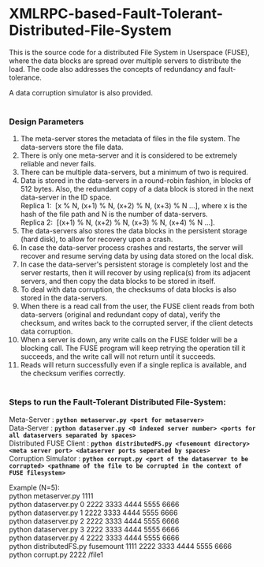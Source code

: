 # XMLRPC-based-Fault-Tolerant-Distributed-File-System
This is the source code for a distributed File System in Userspace (FUSE), where the data blocks are spread over multiple servers to distribute the load. The code also addresses the concepts of redundancy and fault-tolerance. 

A data corruption simulator is also provided.<br /><br />

### Design Parameters
1. The meta-server stores the metadata of files in the file system. The data-servers store the file data. 
2. There is only one meta-server and it is considered to be extremely reliable and never fails.
3. There can be multiple data-servers, but a minimum of two is required. 
4. Data is stored in the data-servers in a round-robin fashion, in blocks of 512 bytes. Also, the redundant copy of a data block is stored in the next data-server in the ID space.<br />
  Replica 1:&nbsp;&nbsp;[x % N, (x+1) % N, (x+2) % N, (x+3) % N ...], where x is the hash of the file path and N is the number of data-servers.<br />
  Replica 2:&nbsp;&nbsp;[(x+1) % N, (x+2) % N, (x+3) % N, (x+4) % N ...].<br />
5. The data-servers also stores the data blocks in the persistent storage (hard disk), to allow for recovery upon a crash. 
6. In case the data-server process crashes and restarts, the server will recover and resume serving data by using data stored on the local disk.
7. In case the data-server's persistent storage is completely lost and the server restarts, then it will recover by using replica(s) from its adjacent servers, and then copy the data blocks to be stored in itself.
8. To deal with data corruption, the checksums of data blocks is also stored in the data-servers. 
9. When there is a read call from the user, the FUSE client reads from both data-servers (original and redundant copy of data), verify the checksum, and writes back to the corrupted server, if the client detects data corruption.
10. When a server is down, any write calls on the FUSE folder will be a blocking call. The FUSE program will keep retrying the operation till it succeeds, and the write call will not return until it succeeds.
11. Reads will return successfully even if a single replica is available, and the checksum verifies correctly.<br /><br />

### Steps to run the Fault-Tolerant Distributed File-System:
Meta-Server : **`python metaserver.py <port for metaserver>`**<br />
Data-Server : **`python dataserver.py <0 indexed server number> <ports for all dataservers separated by spaces>`**<br />
Distributed FUSE Client : **`python distributedFS.py <fusemount directory> <meta server port> <dataserver ports seperated by spaces>`**<br />
Corruption Simulator : **`python corrupt.py <port of the dataserver to be corrupted> <pathname of the file to be corrupted in the context of FUSE filesystem>`**<br />

Example (N=5):<br />
python metaserver.py 1111<br />
python dataserver.py 0 2222 3333 4444 5555 6666<br />
python dataserver.py 1 2222 3333 4444 5555 6666<br />
python dataserver.py 2 2222 3333 4444 5555 6666<br />
python dataserver.py 3 2222 3333 4444 5555 6666<br />
python dataserver.py 4 2222 3333 4444 5555 6666<br />
python distributedFS.py fusemount 1111 2222 3333 4444 5555 6666<br />
python corrupt.py 2222 /file1
